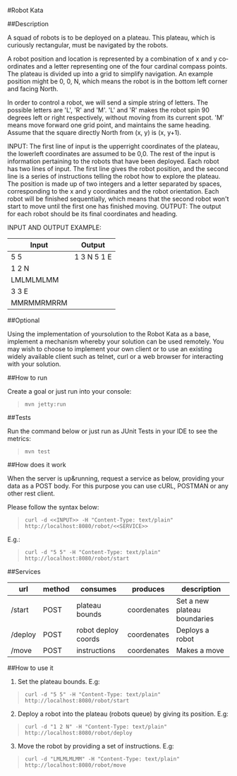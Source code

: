 #Robot Kata

##Description

A squad of robots is to be deployed on a plateau. This plateau, which is curiously rectangular, must be navigated by the robots.

A robot position and location is represented by a combination of x and y co­ordinates and a letter representing one of the four cardinal compass points. The plateau is divided up into a grid to simplify navigation. An example position might be 0, 0, N, which means the robot is in the bottom left corner and facing North.

In order to control a robot, we will send a simple string of letters. The possible letters are 'L', 'R' and 'M'. 'L' and 'R' makes the robot spin 90 degrees left or right respectively, without moving from its current spot. 'M' means move forward one grid point, and maintains the same heading. Assume that the square directly North from (x, y) is (x, y+1).

INPUT:  The first line of input is the upper­right coordinates of the plateau, the lower­left coordinates are assumed to be 0,0. The rest of the input is information pertaining to the robots that have been deployed. Each robot has two lines of input. The first line gives the robot position, and the second line is a series of instructions telling the robot how to explore the plateau. The position is made up of two integers and a letter separated by spaces, corresponding to the x and y co­ordinates and the robot orientation. Each robot will be finished sequentially, which means that the second robot won't start to move until the first one has finished moving.
OUTPUT:  The output for each robot should be its final co­ordinates and heading.

INPUT AND OUTPUT EXAMPLE:

|   Input    |    Output    |
|------------|--------------|
| 5 5        | 1 3 N  5 1 E |
| 1 2 N      |              |
| LMLMLMLMM  |              |
| 3 3 E      |              |
| MMRMMRMRRM |              |


##Optional

Using the implementation of yoursolution to the Robot Kata as a base, implement a mechanism whereby your solution can be used remotely. You may wish to choose to implement your own client or to use an existing widely available client such as telnet, curl or a web browser for interacting with your solution.

##How to run

Create a goal or just run into your console:

>`mvn jetty:run`


##Tests

Run the command below or just run as JUnit Tests in your IDE to see the metrics:

>`mvn test`


##How does it work

When the server is up&running, request a service as below, providing your data as a POST body.
For this purpose you can use cURL, POSTMAN or any other rest client.

Please follow the syntax below:

>`curl -d <<INPUT>> -H "Content-Type: text/plain" http://localhost:8080/robot/<<SERVICE>>`

E.g.:

>`curl -d "5 5" -H "Content-Type: text/plain" http://localhost:8080/robot/start`


##Services

| url     | method | consumes            | produces    | description                     |
|---------|--------|---------------------|-------------|---------------------------------|
| /start  | POST   | plateau bounds      | coordenates | Set a new plateau boundaries    |
| /deploy | POST   | robot deploy coords | coordenates | Deploys a robot                 |
| /move   | POST   | instructions        | coordenates | Makes a move                    |
 


##How to use it

1) Set the plateau bounds. E.g:

>`curl -d "5 5" -H "Content-Type: text/plain" http://localhost:8080/robot/start`

2) Deploy a robot into the plateau (robots queue) by giving its position. E.g:

>`curl -d "1 2 N" -H "Content-Type: text/plain" http://localhost:8080/robot/deploy`

3) Move the robot by providing a set of instructions. E.g:

>`curl -d "LMLMLMLMM" -H "Content-Type: text/plain" http://localhost:8080/robot/move`
